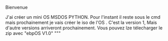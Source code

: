 Bienvenue

J'ai créer un mini OS  MSDOS PYTHON.
Pour l'instant il reste sous le cmd mais prochainement je vais créer le iso de l'OS
. C'est la version 1, 
Mais d'autre versions arriveront prochainement. Vous pouvez lze télecharger le zip avec "ebpOS V1.0"
"""

